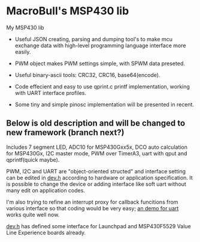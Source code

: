 MacroBull's MSP430 lib
===========

My MSP430 lib


* Useful JSON creating, parsing and dumping tool's to make mcu exchange data with high-level programming language interface more easily.

* PWM object makes PWM settings simple, with SPWM data preseted.

* Useful binary-ascii tools: CRC32, CRC16, base64(encode).

* Code effecient and easy to use qprint.c printf implementation, working with UART interface profiles.

* Some tiny and simple pinosc implementation will be presented in recent.


Below is old description and will be changed to new framework (branch next?)
--------
Includes 7 segment LED, ADC10 for MSP430Gxx5x, DCO auto calculation for MSP430Gx, I2C master mode, PWM over TimerA3, uart with qput and qprintf(quick maybe).

PWM, I2C and UART are "object-oriented structed" and interface setting can be edited in <a href="include/dev.h">dev.h</a> according to hardware or application specification. It is possible to change the device or adding interface like soft uart without many edit on application codes.

I'm also trying to refine an interrupt proxy for callback funcitions from various interface so that coding would be very easy; 
<a href="demo/uart_demo.c">an demo for uart</a> works quite well now.

<a href="include/dev.h">dev.h</a> has defined some interface for Launchpad and MSP430F5529 Value Line Experience boards already.
